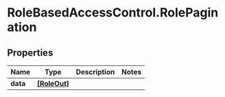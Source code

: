 # RoleBasedAccessControl.RolePagination

## Properties
Name | Type | Description | Notes
------------ | ------------- | ------------- | -------------
**data** | [**[RoleOut]**](RoleOut.md) |  | 


